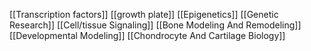 [[Transcription factors]]
[[growth plate]]
[[Epigenetics]]
[[Genetic Research]]
[[Cell/tissue Signaling]]
[[Bone Modeling And Remodeling]]
[[Developmental Modeling]]
[[Chondrocyte And Cartilage Biology]]
